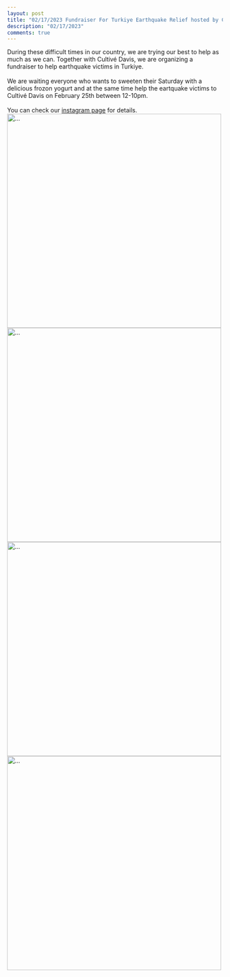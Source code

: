 ```yaml
---
layout: post
title: "02/17/2023 Fundraiser For Turkiye Earthquake Relief hosted by Cultivé Davis"
description: "02/17/2023"
comments: true
---
```

During these difficult times in our country, we are trying our best to help as much as we can. 
Together with Cultivé Davis, we are organizing a fundraiser to help earthquake victims in Turkiye.
<br />
<br />
We are waiting everyone who wants to sweeten their Saturday with a delicious frozon yogurt and at the same time help the eartquake victims to Cultivé Davis on February 25th between 12-10pm. 
<br />
<br />
You can check our [instagram page](https://www.instagram.com/p/CoxZJDsplGq/?igshid=MDJmNzVkMjY%3D) for details.
<br />
<img align="middle" width="500" src="{{ site.url }}/images/cultive_fundraiser.jpg" alt="...">
<br />
<img align="middle" width="500" src="{{ site.url }}/images/cultive_earthquake_1.jpg" alt="...">
<br />
<img align="middle" width="500" src="{{ site.url }}/images/cultive_earthquake_2.jpg" alt="...">
<br />
<img align="middle" width="500" src="{{ site.url }}/images/cultive_earthquake_3.jpg" alt="...">

